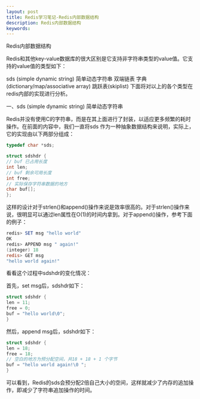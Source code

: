 ```yaml
---
layout: post
title: Redis学习笔记-Redis内部数据结构
description: Redis内部数据结构
keywords: 
---
```

Redis内部数据结构

Redis和其他key-value数据库的很大区别是它支持非字符串类型的value值。它支持的value值的类型如下：

sds (simple dynamic string) 简单动态字符串
双端链表
字典(dictionary/map/associative array)
跳跃表(skiplist)
下面将对以上的各个类型在redis内部的实现进行分析。

一、sds (simple dynamic string) 简单动态字符串

Redis并没有使用C的字符串，而是在其上面进行了封装，以适应更多频繁的耗时操作。在前面的内容中，我们一直将sds 作为一种抽象数据结构来说明，实际上，它的实现由以下两部分组成：
```c
typedef char *sds;
```
```c
struct sdshdr {
// buf 已占用长度
int len;
// buf 剩余可用长度
int free;
// 实际保存字符串数据的地方
char buf[];
};
```
这样的设计对于strlen()和append()操作来说是效率很高的。对于strlen()操作来说，很明显可以通过len属性在O(1)的时间内拿到。对于append()操作，参考下面的例子：

```PowerShell
redis> SET msg "hello world"
OK
redis> APPEND msg " again!"
(integer) 18
redis> GET msg
"hello world again!"
```
看看这个过程中sdshdr的变化情况：

首先，set msg后，sdshdr如下：

```c
struct sdshdr {
len = 11;
free = 0;
buf = "hello world\0";
}
```
然后，append msg后，sdshdr如下：
```c
struct sdshdr {
len = 18;
free = 18;
// 空白的地方为预分配空间，共18 + 18 + 1 个字节
buf = "hello world again!\0 ";
}
```
可以看到，Redis的sds会预分配2倍自己大小的空间，这样就减少了内存的追加操作，即减少了字符串追加操作的时间。

 